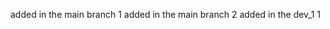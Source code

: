 <!--
 * @Author: your name
 * @Date: 2020-12-31 12:20:57
 * @LastEditTime: 2020-12-31 12:23:32
 * @LastEditors: Please set LastEditors
 * @Description: In User Settings Edit
 * @FilePath: \git_learning\README.md
-->

added in the main branch 1
added in the main branch 2
added in the dev_1 1